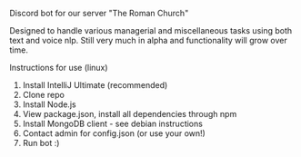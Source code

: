 Discord bot for our server "The Roman Church" 

Designed to handle various managerial and miscellaneous tasks using both text and voice nlp.
Still very much in alpha and functionality will grow over time.

Instructions for use (linux)
1. Install IntelliJ Ultimate (recommended)
2. Clone repo 
3. Install Node.js
4. View package.json, install all dependencies through npm
5. Install MongoDB client - see debian instructions
6. Contact admin for config.json (or use your own!)
7. Run bot :)
